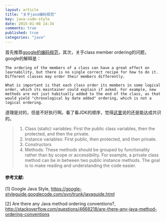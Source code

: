 ```yaml
---
layout: article
title: "关于java编码规范"
key: java-code-style
date: 2015-01-08 14:34
comments: true
published: true
categories: "java"
---
```

  
  首先推荐[google的编码规范][1]，其次，关于class member ordering的问题，google的解释是：

  	The ordering of the members of a class can have a great effect on learnability, but there is no single correct recipe for how to do it. Different classes may order their members differently.

	What is important is that each class order its members in some logical order, which its maintainer could explain if asked. For example, new methods are not just habitually added to the end of the class, as that would yield "chronological by date added" ordering, which is not a logical ordering.

  道理是对的，但是不好执行啊。看了看JDK的顺序，觉得[这里][2]说的还是能达成共识的。

  >1. Class (static) variables: First the public class variables, then the protected, and then the private.
  > 2. Instance variables: First public, then protected, and then private.
  > 3. Constructors
  >4. Methods: These methods should be grouped by functionality rather than by scope or accessibility. For example, a private class method can be in between two public instance methods. The goal is to make reading and understanding the code easier.

[1]: https://google-styleguide.googlecode.com/svn/trunk/javaguide.html   "Google Java Style"
[2]: http://stackoverflow.com/questions/4668218/are-there-any-java-method-ordering-conventions "Are there any Java method ordering conventions?"
#### 参考文献:

  \[1] Google Java Style, <https://google-styleguide.googlecode.com/svn/trunk/javaguide.html>
  
  \[2] Are there any Java method ordering conventions?, <http://stackoverflow.com/questions/4668218/are-there-any-java-method-ordering-conventions>
